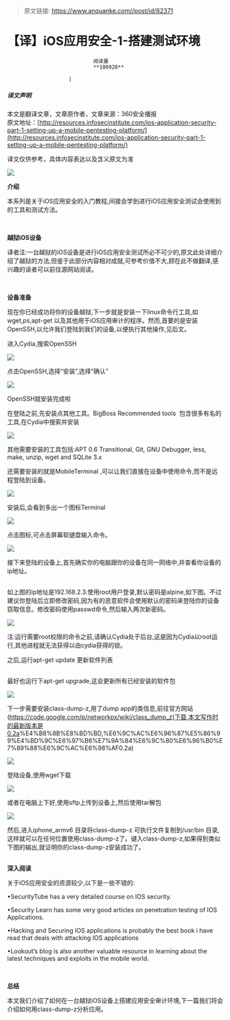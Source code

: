 > 原文链接: https://www.anquanke.com//post/id/82371 


# 【译】iOS应用安全-1-搭建测试环境


                                阅读量   
                                **100920**
                            
                        |
                        
                                                                                    



##### 译文声明

本文是翻译文章，文章原作者，文章来源：360安全播报
                                <br>原文地址：[http://resources.infosecinstitute.com/ios-application-security-part-1-setting-up-a-mobile-pentesting-platform/](http://resources.infosecinstitute.com/ios-application-security-part-1-setting-up-a-mobile-pentesting-platform/)

译文仅供参考，具体内容表达以及含义原文为准

[![](https://p1.ssl.qhimg.com/t01f976779277d36510.png)](https://p1.ssl.qhimg.com/t01f976779277d36510.png)

**介绍**

本系列是关于iOS应用安全的入门教程,间接会学到进行iOS应用安全测试会使用到的工具和测试方法。

**<br>**

**越狱iOS设备**

译者注:一台越狱的iOS设备是进行iOS应用安全测试所必不可少的,原文此处详细介绍了越狱的方法,但鉴于此部分内容相对成就,可参考价值不大,顾在此不做翻译,感兴趣的读者可以前往源网站阅读。

<br>

**设备准备**

现在你已经成功将你的设备越狱,下一步就是安装一下linux命令行工具,如wget,ps,apt-get 以及其他用于iOS应用审计的程序。然而,首要的是安装OpenSSH,以允许我们登陆到我们的设备,以便执行其他操作,见后文。

进入Cydia,搜索OpenSSH



[![](https://p4.ssl.qhimg.com/t01cc538ee25b312920.png)](https://p4.ssl.qhimg.com/t01cc538ee25b312920.png)

点击OpenSSH,选择“安装”,选择“确认”<br>



[![](https://p5.ssl.qhimg.com/t01e5ee55f585da5035.png)](https://p5.ssl.qhimg.com/t01e5ee55f585da5035.png)

OpenSSH就安装完成啦<br>

在登陆之前,先安装点其他工具。BigBoss Recommended tools  包含很多有名的工具,在Cydia中搜索并安装



[![](https://p5.ssl.qhimg.com/t0151cc5ec01d0306c3.png)](https://p5.ssl.qhimg.com/t0151cc5ec01d0306c3.png)

其他需要安装的工具包括:APT 0.6 Transitional, Git, GNU Debugger, less, make, unzip, wget and SQLite 3.x<br>

还需要安装的就是MobileTerminal ,可以让我们直接在设备中使用命令,而不是远程登陆到设备。



[![](https://p4.ssl.qhimg.com/t016bec507c0973f66c.png)](https://p4.ssl.qhimg.com/t016bec507c0973f66c.png)

安装后,会看到多出一个图标Terminal<br>



[![](https://p1.ssl.qhimg.com/t010daacae2c4a420e7.png)](https://p1.ssl.qhimg.com/t010daacae2c4a420e7.png)

点击图标,可点击屏幕软键盘输入命令。<br>



[![](https://p0.ssl.qhimg.com/t010cfb1b212d50ed32.png)](https://p0.ssl.qhimg.com/t010cfb1b212d50ed32.png)

接下来登陆的设备上,首先确实你的电脑跟你的设备在同一网络中,并查看你设备的ip地址。<br>



[![](data:image/png;base64,iVBORw0KGgoAAAANSUhEUgAAAAEAAAABCAYAAAAfFcSJAAAAAXNSR0IArs4c6QAAAARnQU1BAACxjwv8YQUAAAAJcEhZcwAADsQAAA7EAZUrDhsAAAANSURBVBhXYzh8+PB/AAffA0nNPuCLAAAAAElFTkSuQmCC)](https://p1.ssl.qhimg.com/t01d2b96437ee4426df.png)

如上图的ip地址是192.168.2.3.使用root用户登录,默认密码是alpine,如下图。不过建议你登陆后立即修改密码,因为有的恶意软件会使用默认的密码来登陆你的设备窃取信息。修改密码使用passwd命令,然后输入两次新密码。<br>



[![](https://p2.ssl.qhimg.com/t019f242117633dc944.png)](https://p2.ssl.qhimg.com/t019f242117633dc944.png)

注:运行需要root权限的命令之前,请确认Cydia处于后台,这是因为Cydia以root运行,其他进程就无法获得以由cydia获得的锁。<br>

之后,运行apt-get update 更新软件列表



[![](data:image/png;base64,iVBORw0KGgoAAAANSUhEUgAAAAEAAAABCAYAAAAfFcSJAAAAAXNSR0IArs4c6QAAAARnQU1BAACxjwv8YQUAAAAJcEhZcwAADsQAAA7EAZUrDhsAAAANSURBVBhXYzh8+PB/AAffA0nNPuCLAAAAAElFTkSuQmCC)](https://p3.ssl.qhimg.com/t0130347efaf618a0cd.png)

最好也运行下apt-get upgrade,这会更新所有已经安装的软件包<br>



[![](https://p3.ssl.qhimg.com/t01182a674fa342ab8f.png)](https://p3.ssl.qhimg.com/t01182a674fa342ab8f.png)

下一步需要安装class-dump-z,用了dump app的类信息,前往官方网站([https://code.google.com/p/networkpx/wiki/class_dump_z)下载,本文写作时的最新版本是0.2a](https://code.google.com/p/networkpx/wiki/class_dump_z)%E4%B8%8B%E8%BD%BD,%E6%9C%AC%E6%96%87%E5%86%99%E4%BD%9C%E6%97%B6%E7%9A%84%E6%9C%80%E6%96%B0%E7%89%88%E6%9C%AC%E6%98%AF0.2a)

 

[![](https://p2.ssl.qhimg.com/t012818974377728e9d.png)](https://p2.ssl.qhimg.com/t012818974377728e9d.png)

登陆设备,使用wget下载<br>



[![](https://p5.ssl.qhimg.com/t01d8515f3e2ece5407.png)](https://p5.ssl.qhimg.com/t01d8515f3e2ece5407.png)

或者在电脑上下好,使用sftp上传到设备上,然后使用tar解包<br>



[![](https://p1.ssl.qhimg.com/t01acf71bb5c1e3bbe0.png)](https://p1.ssl.qhimg.com/t01acf71bb5c1e3bbe0.png)

然后,进入iphone_armv6 目录将class-dump-z 可执行文件复制到/usr/bin 目录,这样就可以在任何位置使用class-dump-z了。键入class-dump-z,如果得到类似下图的输出,就证明你的class-dump-z安装成功了。

[![](data:image/png;base64,iVBORw0KGgoAAAANSUhEUgAAAAEAAAABCAYAAAAfFcSJAAAAAXNSR0IArs4c6QAAAARnQU1BAACxjwv8YQUAAAAJcEhZcwAADsQAAA7EAZUrDhsAAAANSURBVBhXYzh8+PB/AAffA0nNPuCLAAAAAElFTkSuQmCC)](https://p4.ssl.qhimg.com/t0140bdbe7576f305e8.png)



**深入阅读**

关于iOS应用安全的资源较少,以下是一些不错的:

•SecurityTube has a very detailed course on IOS security.

•Security Learn has some very good articles on penetration testing of IOS Applications.

•Hacking and Securing IOS applications is probably the best book i have read that deals with attacking IOS applications

•Lookout’s blog is also another valuable resource in learning about the latest techniques and exploits in the mobile world.

<br>

**总结**

本文我们介绍了如何在一台越狱iOS设备上搭建应用安全审计环境,下一篇我们将会介绍如何用class-dump-z分析应用。
